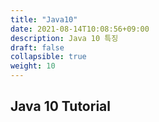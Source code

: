 ```yaml
---
title: "Java10"
date: 2021-08-14T10:08:56+09:00
description: Java 10 특징
draft: false
collapsible: true
weight: 10
---
```



## Java 10 Tutorial
